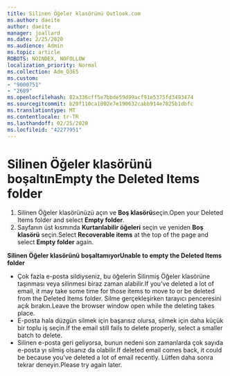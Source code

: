 ```yaml
---
title: Silinen Öğeler klasörünü Outlook.com
ms.author: daeite
author: daeite
manager: joallard
ms.date: 2/25/2020
ms.audience: Admin
ms.topic: article
ROBOTS: NOINDEX, NOFOLLOW
localization_priority: Normal
ms.collection: Adm_O365
ms.custom:
- "9000751"
- "2689"
ms.openlocfilehash: 82a336cff5e7bbde59d99acf91e5375fd3493474
ms.sourcegitcommit: b20f110ca1002e7e190632cabb914e7825b1dbfc
ms.translationtype: MT
ms.contentlocale: tr-TR
ms.lasthandoff: 02/25/2020
ms.locfileid: "42277951"
---
```

# <a name="empty-the-deleted-items-folder"></a><span data-ttu-id="17be7-102">Silinen Öğeler klasörünü boşaltın</span><span class="sxs-lookup"><span data-stu-id="17be7-102">Empty the Deleted Items folder</span></span>

1. <span data-ttu-id="17be7-103">Silinen Öğeler klasörünüzü açın ve **Boş klasörü**seçin.</span><span class="sxs-lookup"><span data-stu-id="17be7-103">Open your Deleted Items folder and select **Empty folder**.</span></span>
2. <span data-ttu-id="17be7-104">Sayfanın üst kısmında **Kurtarılabilir öğeleri** seçin ve yeniden **Boş klasörü** seçin.</span><span class="sxs-lookup"><span data-stu-id="17be7-104">Select **Recoverable items** at the top of the page and select **Empty folder** again.</span></span>

<span data-ttu-id="17be7-105">**Silinen Öğeler klasörünü boşaltamıyor**</span><span class="sxs-lookup"><span data-stu-id="17be7-105">**Unable to empty the Deleted Items folder**</span></span>

- <span data-ttu-id="17be7-106">Çok fazla e-posta sildiyseniz, bu öğelerin Silinmiş Öğeler klasörüne taşınması veya silinmesi biraz zaman alabilir.</span><span class="sxs-lookup"><span data-stu-id="17be7-106">If you've deleted a lot of email, it may take some time for those items to move to or be deleted from the Deleted Items folder.</span></span> <span data-ttu-id="17be7-107">Silme gerçekleşirken tarayıcı penceresini açık bırakın.</span><span class="sxs-lookup"><span data-stu-id="17be7-107">Leave the browser window open while the deleting takes place.</span></span>
- <span data-ttu-id="17be7-108">E-posta hala düzgün silmek için başarısız olursa, silmek için daha küçük bir toplu iş seçin.</span><span class="sxs-lookup"><span data-stu-id="17be7-108">If the email still fails to delete properly, select a smaller batch to delete.</span></span>
- <span data-ttu-id="17be7-109">Silinen e-posta geri geliyorsa, bunun nedeni son zamanlarda çok sayıda e-posta yı silmiş olsanız da olabilir.</span><span class="sxs-lookup"><span data-stu-id="17be7-109">If deleted email comes back, it could be because you've deleted a lot of email recently.</span></span> <span data-ttu-id="17be7-110">Lütfen daha sonra tekrar deneyin.</span><span class="sxs-lookup"><span data-stu-id="17be7-110">Please try again later.</span></span>